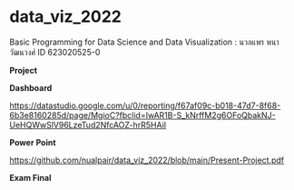 # data_viz_2022

Basic Programming for Data Science and Data Visualization : นวลแพร พนาวัฒนวงศ์ ID 623020525-0

**Project**

**Dashboard**

https://datastudio.google.com/u/0/reporting/f67af09c-b018-47d7-8f68-6b3e8160285d/page/MgioC?fbclid=IwAR1B-S_kNrffM2g6OFoQbakNJ-UeHQWwSlV96LzeTud2NfcAOZ-hrR5HAiI

**Power Point**

https://github.com/nualpair/data_viz_2022/blob/main/Present-Project.pdf


**Exam Final**
